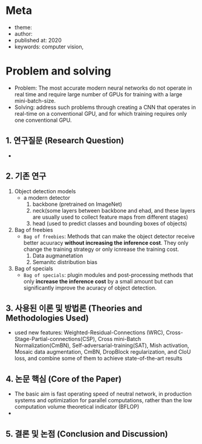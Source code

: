 # Meta
- theme: 
- author:
- published at: 2020
- keywords: computer vision,

# Problem and solving
- Problem: The most accurate modern neural networks do not operate in real time and require large number of GPUs for training with a large mini-batch-size.
- Solving: address such problems through creating a CNN that operates in real-time on a conventional GPU, and for which training requires only one conventional GPU.

## 1. 연구질문 (Research Question)
- 

## 2. 기존 연구
1. Object detection models
    - a modern detector
        1. backbone (pretrained on ImageNet)
        2. neck(some layers between backbone and ehad, and these layers are usually used to collect feature maps from different stages)
        3. head (used to predict classes and bounding boxes of objects)
2. Bag of freebies
    - `Bag of freebies`: Methods that can make the object detector receive better acuuracy **without increasing the inference cost**. They only change the training strategy or only icnrease the training cost.
        1. Data augmanetation
        2. Semanitc distribution bias
3. Bag of specials
    - `Bag of specials`: plugin modules and post-processing methods that only **increase the inference cost** by a small amount but can significantly improve the acuracy of object detection.

## 3. 사용된 이론 및 방법론 (Theories and Methodologies Used)
- used new features: Weighted-Residual-Connections (WRC), Cross-Stage-Partial-connections(CSP),  Cross mini-Batch Normalization(CmBN), Self-adversarial-training(SAT), Mish activation, Mosaic data augmentation, CmBN, DropBlock regularization, and CIoU loss, and combine some of them to achieve state-of-the-art results

## 4. 논문 핵심 (Core of the Paper)
- The basic aim is fast operating speed of neutral network, in production systems and optimization for parallel computations, rather than the low computation volume theoretical indicator (BFLOP)
- 
## 5. 결론 및 논점 (Conclusion and Discussion)

